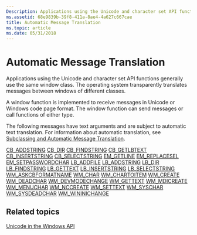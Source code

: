 ```yaml
---
Description: Applications using the Unicode and character set API functions generally use the same window class. The operating system transparently translates messages between windows of different classes.
ms.assetid: 68e9839b-39f8-411a-8ae4-4a627c667cae
title: Automatic Message Translation
ms.topic: article
ms.date: 05/31/2018
---
```


# Automatic Message Translation

Applications using the Unicode and character set API functions generally use the same window class. The operating system transparently translates messages between windows of different classes.

A window function is implemented to receive messages in Unicode or Windows code page format. The window function can send messages or call functions of either type.

The following messages have text arguments and are subject to automatic text translation. For information about automatic translation, see [Subclassing and Automatic Message Translation](subclassing-and-automatic-message-translation.md).

<dl>

[CB\_ADDSTRING](https://msdn.microsoft.com/library/Bb775828(v=VS.85).aspx)  
[CB\_DIR](https://msdn.microsoft.com/library/Bb775832(v=VS.85).aspx)  
[CB\_FINDSTRING](https://msdn.microsoft.com/library/Bb775835(v=VS.85).aspx)  
[CB\_GETLBTEXT](https://msdn.microsoft.com/library/Bb775862(v=VS.85).aspx)  
[CB\_INSERTSTRING](https://msdn.microsoft.com/library/Bb775875(v=VS.85).aspx)  
[CB\_SELECTSTRING](https://msdn.microsoft.com/library/Bb775895(v=VS.85).aspx)  
[EM\_GETLINE](https://msdn.microsoft.com/library/Bb761584(v=VS.85).aspx)  
[EM\_REPLACESEL](https://msdn.microsoft.com/library/Bb761633(v=VS.85).aspx)  
[EM\_SETPASSWORDCHAR](https://msdn.microsoft.com/library/Bb761653(v=VS.85).aspx)  
[LB\_ADDFILE](https://msdn.microsoft.com/library/Bb775165(v=VS.85).aspx)  
[LB\_ADDSTRING](https://msdn.microsoft.com/library/Bb775181(v=VS.85).aspx)  
[LB\_DIR](https://msdn.microsoft.com/library/Bb775185(v=VS.85).aspx)  
[LB\_FINDSTRING](https://msdn.microsoft.com/library/Bb775187(v=VS.85).aspx)  
[LB\_GETTEXT](https://msdn.microsoft.com/library/Bb761313(v=VS.85).aspx)  
[LB\_INSERTSTRING](https://msdn.microsoft.com/library/Bb761321(v=VS.85).aspx)  
[LB\_SELECTSTRING](https://msdn.microsoft.com/library/Bb761327(v=VS.85).aspx)  
[WM\_ASKCBFORMATNAME](https://msdn.microsoft.com/library/ms649018(v=VS.85).aspx)  
[WM\_CHAR](https://msdn.microsoft.com/library/ms646276(v=VS.85).aspx)  
[WM\_CHARTOITEM](https://msdn.microsoft.com/library/Bb761358(v=VS.85).aspx)  
[WM\_CREATE](https://msdn.microsoft.com/library/ms632619(v=VS.85).aspx)  
[WM\_DEADCHAR](https://msdn.microsoft.com/library/ms646277(v=VS.85).aspx)  
[WM\_DEVMODECHANGE](https://msdn.microsoft.com/library/Dd145209(v=VS.85).aspx)  
[WM\_GETTEXT](https://msdn.microsoft.com/library/ms632627(v=VS.85).aspx)  
[WM\_MDICREATE](https://msdn.microsoft.com/library/ms644913(v=VS.85).aspx)  
[WM\_MENUCHAR](https://msdn.microsoft.com/library/ms646349(v=VS.85).aspx)  
[WM\_NCCREATE](https://msdn.microsoft.com/library/ms632635(v=VS.85).aspx)  
[WM\_SETTEXT](https://msdn.microsoft.com/library/ms632644(v=VS.85).aspx)  
[WM\_SYSCHAR](https://msdn.microsoft.com/library/ms646357(v=VS.85).aspx)  
[WM\_SYSDEADCHAR](https://msdn.microsoft.com/library/ms646285(v=VS.85).aspx)  
[WM\_WININICHANGE](https://msdn.microsoft.com/library/ms725499(v=VS.85).aspx)  
</dl>

## Related topics

<dl> <dt>

[Unicode in the Windows API](unicode-in-the-windows-api.md)
</dt> </dl>

 

 



